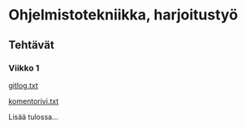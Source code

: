 # Ohjelmistotekniikka, harjoitustyö

## Tehtävät

### Viikko 1

[gitlog.txt](https://github.com/omacode/ot-harjoitustyo/blob/master/laskarit/viikko1/gitlog.txt)

[komentorivi.txt](https://github.com/omacode/ot-harjoitustyo/blob/master/laskarit/viikko1/komentorivi.txt)

Lisää tulossa...
